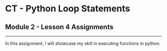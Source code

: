 # CT - Python Loop Statements

## Module 2 - Lesson 4 Assignments

---

In this assignment, I will showcase my skill in executing functions in python.